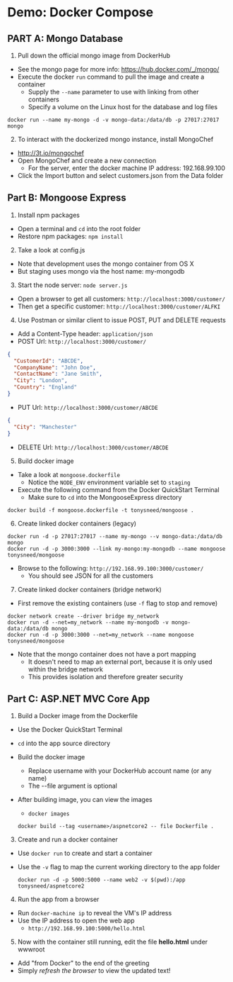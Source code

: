 # Demo: Docker Compose

## PART A: Mongo Database

1. Pull down the official mongo image from DockerHub
  - See the mongo page for more info: https://hub.docker.com/_/mongo/
  - Execute the docker `run` command to pull the image and create a container
    + Supply the `--name` parameter to use with linking from other containers
    + Specify a volume on the Linux host for the database and log files

  ```
  docker run --name my-mongo -d -v mongo-data:/data/db -p 27017:27017 mongo
  ```

2. To interact with the dockerized mongo instance, install MongoChef
  - http://3t.io/mongochef
  - Open MongoChef and create a new connection
    + For the server, enter the docker machine IP address: 192.168.99.100
  - Click the Import button and select customers.json from the Data folder
    
## Part B: Mongoose Express

1. Install npm packages
  - Open a terminal and `cd` into the root folder
  - Restore npm packages: `npm install`
  
2. Take a look at config.js
  - Note that development uses the mongo container from OS X
  - But staging uses mongo via the host name: my-mongodb
  
3. Start the node server: `node server.js`
  - Open a browser to get all customers: `http://localhost:3000/customer/`
  - Then get a specific customer: `http://localhost:3000/customer/ALFKI`
  
4. Use Postman or similar client to issue POST, PUT and DELETE requests
  - Add a Content-Type header: `application/json`
  - POST Url: `http://localhost:3000/customer/`
  
  ```json
  {
    "CustomerId": "ABCDE",
    "CompanyName": "John Doe",
    "ContactName": "Jane Smith",
    "City": "London",
    "Country": "England"
  }
  ```

  - PUT Url: `http://localhost:3000/customer/ABCDE`
  
  ```json
  {
    "City": "Manchester"
  }
  ```
  
  - DELETE Url: `http://localhost:3000/customer/ABCDE`
  
5. Build docker image
  - Take a look at `mongoose.dockerfile`
    + Notice the `NODE_ENV` environment variable set to `staging`
  - Execute the following command from the Docker QuickStart Terminal
    + Make sure to `cd` into the MongooseExpress directory

  ```    
  docker build -f mongoose.dockerfile -t tonysneed/mongoose .
  ```
  
6. Create linked docker containers (legacy)

  ```
  docker run -d -p 27017:27017 --name my-mongo --v mongo-data:/data/db mongo
  docker run -d -p 3000:3000 --link my-mongo:my-mongodb --name mongoose tonysneed/mongoose
  ```
  
  - Browse to the following: `http://192.168.99.100:3000/customer/`
    + You should see JSON for all the customers
  
7. Create linked docker containers (bridge network)
  - First remove the existing containers (use `-f` flag to stop and remove)

  ```
  docker network create --driver bridge my_network
  docker run -d --net=my_network --name my-mongodb -v mongo-data:/data/db mongo
  docker run -d -p 3000:3000 --net=my_network --name mongoose tonysneed/mongoose
  ```
  
  - Note that the mongo container does not have a port mapping
    + It doesn't need to map an external port, because it is only used within the bridge network
    + This provides isolation and therefore greater security
  
## Part C: ASP.NET MVC Core App

1. Build a Docker image from the Dockerfile
  - Use the Docker QuickStart Terminal
  - `cd` into the app source directory
  - Build the docker image
    + Replace username with your DockerHub account name (or any name)
    + The --file argument is optional
  - After building image, you can view the images
    + `docker images`
  
    ```
    docker build --tag <username>/aspnetcore2 -- file Dockerfile .
    ```

3. Create and run a docker container
  - Use `docker run` to create and start a container
  - Use the `-v` flag to map the current working directory to the app folder
  
    ```
    docker run -d -p 5000:5000 --name web2 -v $(pwd):/app tonysneed/aspnetcore2
    ```

4. Run the app from a browser
  - Run `docker-machine ip` to reveal the VM's IP address
  - Use the IP address to open the web app
    + `http://192.168.99.100:5000/hello.html`

5. Now with the container still running, edit the file **hello.html** under wwwroot
  - Add "from Docker" to the end of the greeting
  - Simply *refresh the browser* to view the updated text!
  
